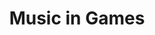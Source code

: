 ---
layout: category
category: music
title: Music in Games
description: Jam out to your favorite tunes while playing music games, from rhythm-based challenges to instrument simulators, with our music games selection.
permalink: /music/
---